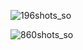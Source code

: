 ![196shots_so](https://github.com/ozkannbuyuk/js-exercises/assets/111967202/e799aebd-2062-48d4-97ae-82399575940d)

![860shots_so](https://github.com/ozkannbuyuk/js-exercises/assets/111967202/bd5c3336-3f1e-4e8f-b43f-5bf5197cd833)
